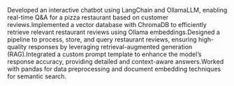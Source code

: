 Developed an interactive chatbot using LangChain and OllamaLLM, enabling real-time Q&A for a pizza restaurant based on customer reviews.Implemented a vector database with ChromaDB to efficiently retrieve relevant restaurant reviews using Ollama embeddings.Designed a pipeline to process, store, and query restaurant reviews, ensuring high-quality responses by leveraging retrieval-augmented generation (RAG).Integrated a custom prompt template to enhance the model’s response accuracy, providing detailed and context-aware answers.Worked with pandas for data preprocessing and document embedding techniques for semantic search.
